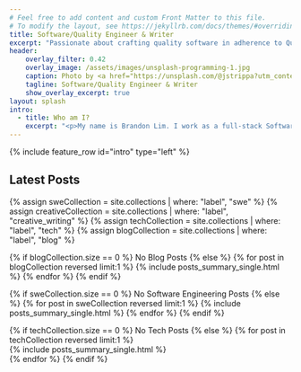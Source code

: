 ```yaml
---
# Feel free to add content and custom Front Matter to this file.
# To modify the layout, see https://jekyllrb.com/docs/themes/#overriding-theme-defaults
title: Software/Quality Engineer & Writer
excerpt: "Passionate about crafting quality software in adherence to Quality standards. Writing fiction/non-fiction when not coding."
header:
    overlay_filter: 0.42    
    overlay_image: /assets/images/unsplash-programming-1.jpg    
    caption: Photo by <a href="https://unsplash.com/@jstrippa?utm_content=creditCopyText&utm_medium=referral&utm_source=unsplash">James Harrison</a> on <a href="https://unsplash.com/photos/black-laptop-computer-turned-on-on-table-vpOeXr5wmR4?utm_content=creditCopyText&utm_medium=referral&utm_source=unsplash">Unsplash</a>
    tagline: Software/Quality Engineer & Writer
    show_overlay_excerpt: true
layout: splash
intro:
  - title: Who am I? 
    excerpt: "<p>My name is Brandon Lim. I work as a full-stack Software Engineer with a focus on crafting software according to Quality standards. </p> <p>When I'm not coding, I will be writing both non-fiction/fiction content. <br/>And, I am based in Singapore.</p>"
---
```


{% include feature_row id="intro" type="left" %}

## Latest Posts

{% assign sweCollection = site.collections | where: "label", "swe" %}
{% assign creativeCollection = site.collections | where: "label", "creative_writing" %}
{% assign techCollection = site.collections | where: "label", "tech" %}
{% assign blogCollection = site.collections | where: "label", "blog" %}


{% if blogCollection.size == 0 %}
    No Blog Posts
{% else %}
    {% for post in blogCollection reversed limit:1 %}
        {% include posts_summary_single.html %}
    {% endfor %}
{% endif %}

{% if sweCollection.size == 0 %}
    No Software Engineering Posts
{% else %}
    {% for post in sweCollection reversed limit:1 %}
        {% include posts_summary_single.html %}
    {% endfor %}
{% endif %}

{% if techCollection.size == 0 %}
    No Tech Posts
{% else %}
    {% for post in techCollection reversed limit:1 %}        
        {% include posts_summary_single.html %}        
    {% endfor %}
{% endif %}
